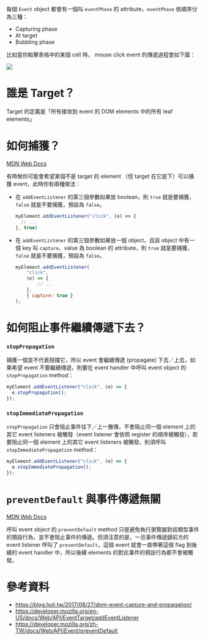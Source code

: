 每個 `Event` object 都會有一個叫 `eventPhase` 的 attribute，`eventPhase` 依順序分為三種：

- Capturing phase
- At target
- Bubbling phase

比如當你點擊表格中的某個 cell 時， mouse click event 的傳遞過程會如下圖：

![](<https://raw.githubusercontent.com/bingyangchen/KM-software/master/img/javascript-event-propagation.png>)

# 誰是 Target？

Target 的定義是「所有接收到 event 的 DOM elements 中的所有 leaf elements」

# 如何捕獲？

[MDN Web Docs](https://developer.mozilla.org/en-US/docs/Web/API/EventTarget/addEventListener)

有時候你可能會希望某個不是 target 的 element （但 target 在它底下）可以捕獲 event，此時你有兩種做法：

- 在 `addEventListener` 的第三個參數如果放 boolean，則 `true` 就是要捕獲，`false` 就是不要捕獲，預設為 `false`。

    ```JavaScript
    myElement.addEventListener("click", (e) => {
      // ...
    }, true)
    ```

- 在 `addEventListener` 的第三個參數如果放一個 object，且該 object 中有一個 key 叫 `capture`、value 為 boolean 的 attribute，則 `true` 就是要捕獲，`false` 就是不要捕獲，預設為 `false`。

    ```JavaScript
    myElement.addEventListener(
        "click",
        (e) => {
            // ...
        },
        { capture: true }
    );
    ```


# 如何阻止事件繼續傳遞下去？

### `stopPropagation`

捕獲一個並不代表阻擋它，所以 event 會繼續傳遞 (propagate) 下去／上去，如果希望 event 不要繼續傳遞，則要在 event handler 中呼叫 event object 的 `stopPropagation` method：

```JavaScript
myElement.addEventListener("click", (e) => {
  e.stopPropagation();
});
```

### `stopImmediatePropagation`

`stopPropagation` 只會阻止事件往下／上一層傳，不會阻止同一個 element 上的其它 event listeners 被觸發（event listener 會依照 register 的順序被觸發），若要阻止同一個 element 上的其它 event listeners 被觸發，則須呼叫 `stopImmediatePropagation` method：

```JavaScript
myElement.addEventListener("click", (e) => {
  e.stopImmediatePropagation();
});
```

# `preventDefault` 與事件傳遞無關

[MDN Web Docs](https://developer.mozilla.org/zh-TW/docs/Web/API/Event/preventDefault)

呼叫 event object 的 `preventDefault` method 只是避免執行瀏覽器對該類型事件的預設行為，並不會阻止事件的傳遞。但須注意的是，一旦事件傳遞鏈前方的 event listener 呼叫了 `preventDefault`，這個 event 就會一直帶著這個 flag 到後續的 event handler 中，所以後續 elements 的對此事件的預設行為都不會被觸發。

# 參考資料

- <https://blog.huli.tw/2017/08/27/dom-event-capture-and-propagation/>
- <https://developer.mozilla.org/en-US/docs/Web/API/EventTarget/addEventListener>
- <https://developer.mozilla.org/zh-TW/docs/Web/API/Event/preventDefault>
